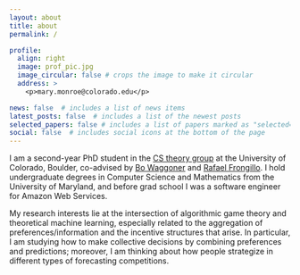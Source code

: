 ```yaml
---
layout: about
title: about
permalink: /

profile:
  align: right
  image: prof_pic.jpg
  image_circular: false # crops the image to make it circular
  address: >
    <p>mary.monroe@colorado.edu</p>

news: false  # includes a list of news items
latest_posts: false  # includes a list of the newest posts
selected_papers: false # includes a list of papers marked as "selected={true}"
social: false  # includes social icons at the bottom of the page
---
```


I am a second-year PhD student in the [CS theory group](https://www.colorado.edu/cs-theory/) at the University of Colorado, Boulder, co-advised by [Bo Waggoner](https://bowaggoner.com/) and [Rafael Frongillo](https://home.cs.colorado.edu/~raf/). I hold undergraduate degrees in Computer Science and Mathematics from the University of Maryland, and before grad school I was a software engineer for Amazon Web Services.

My research interests lie at the intersection of algorithmic game theory and theoretical machine learning, especially related to the aggregation of preferences/information and the incentive structures that arise. 
In particular, I am studying how to make collective decisions by combining preferences and predictions; moreover, I am thinking about how people strategize in different types of forecasting competitions.
